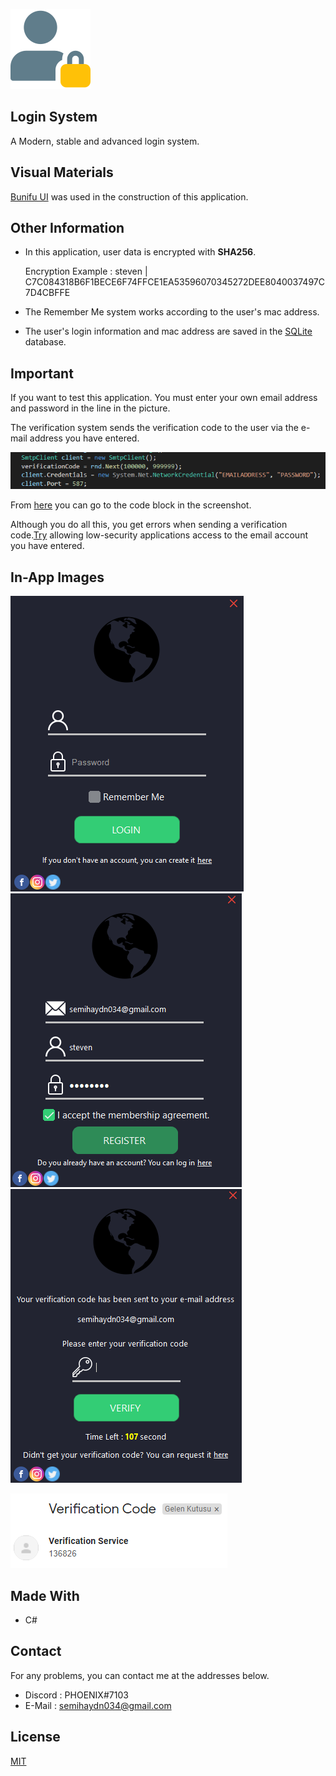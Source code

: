 <!--
*** Semih Aydın 2020
-->
![Image1](./Images/in-app/user.png)
##  Login System

A Modern, stable and advanced login system.

## Visual Materials

[Bunifu UI](https://github.com/bunifu-framework) was used in the construction of this application.

## Other Information

* In this application, user data is encrypted with **SHA256**.

  Encryption Example : steven | C7C084318B6F1BECE6F74FFCE1EA53596070345272DEE8040037497C7D4CBFFE
  
* The Remember Me system works according to the user's mac address.

* The user's login information and mac address are saved in the [SQLite](https://github.com/sqlite/sqlite) database.

## Important

If you want to test this application. You must enter your own email address and password in the line in the picture.

The verification system sends the verification code to the user via the e-mail address you have entered.

![Important](./Images/in-app/important.png)

From [here](https://github.com/semihaydin0/LoginSystem/blob/main/UserControls/Verification.cs#L38) you can go to the code block in the screenshot.

Although you do all this, you get errors when sending a verification code.[Try](https://www.google.com/settings/security/lesssecureapps) allowing low-security applications access to the email account you have entered.


## In-App Images

![Image1](./Images/in-app/image1.png)
![Image2](./Images/in-app/image2.png)
![Image3](./Images/in-app/image3.png)

![Image4](./Images/in-app/image4.png)

## Made With
* C#

## Contact
For any problems, you can contact me at the addresses below.
* Discord : PHOENIX#7103
* E-Mail : semihaydn034@gmail.com

## License
[MIT](https://choosealicense.com/licenses/mit/)
